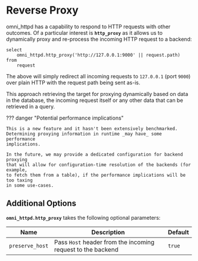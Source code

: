 # Reverse Proxy

omni_httpd has a capability to respond to HTTP requests with other outcomes.
Of a particular interest is __`http_proxy`__ as it allows us to dynamically
proxy and re-process the incoming HTTP request to a backend:

```postgresql
select
    omni_httpd.http_proxy('http://127.0.0.1:9000' || request.path)
from
    request
```

The above will simply redirect all incoming requests to `127.0.0.1` (port `9000`)
over plain HTTP with the request path being sent as-is.

This approach retrieving the target for proxying dynamically based
on data in the database, the incoming request itself or any other data
that can be retrieved in a query.

??? danger "Potential performance implications"

    This is a new feature and it hasn't been extensively benchmarked.
    Determining proxying information in runtime _may have_ some performance
    implications.

    In the future, we may provide a dedicated configuration for backend proxying
    that will allow for configuration-time resolution of the backends (for example,
    to fetch them from a table), if the performance implications will be too taxing
    in some use-cases.

## Additional Options

__`omni_httpd.http_proxy`__ takes the following optional parameters:

| Name | Description                                                 | Default |
|------|-------------------------------------------------------------|---------|
| `preserve_host` | Pass `Host` header from the incoming request to the backend | `true`    |